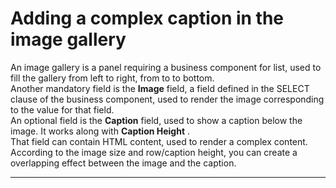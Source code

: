 # Adding a complex caption in the image gallery

An image gallery is a panel requiring a business component for list, used to fill the gallery from left to right, from to to bottom.  
Another mandatory field is the  **Image**  field, a field defined in the SELECT clause of the business component, used to render the image corresponding to the value for that field.  
An optional field is the  **Caption**  field, used to show a caption below the image. It works along with  **Caption Height** .  
That field can contain HTML content, used to render a complex content.  
According to the image size and row/caption height, you can create a overlapping effect between the image and the caption.

---



